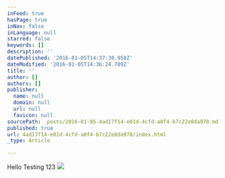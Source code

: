 ```yaml
---
inFeed: true
hasPage: true
inNav: false
inLanguage: null
starred: false
keywords: []
description: ''
datePublished: '2016-01-05T14:37:38.958Z'
dateModified: '2016-01-05T14:36:24.709Z'
title: ''
author: []
authors: []
publisher:
  name: null
  domain: null
  url: null
  favicon: null
sourcePath: _posts/2016-01-05-4ad17f14-e01d-4cfd-a0f4-b7c22e8da970.md
published: true
url: 4ad17f14-e01d-4cfd-a0f4-b7c22e8da970/index.html
_type: Article

---
```

Hello Testing 123
![](https://the-grid-user-content.s3-us-west-2.amazonaws.com/024347d2-83f8-40b3-bdb0-5d5b89e577c9.jpg)